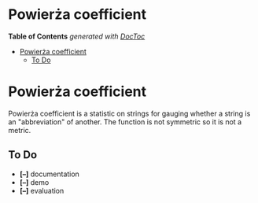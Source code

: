 

# Powierża coefficient


<!-- START doctoc generated TOC please keep comment here to allow auto update -->
<!-- DON'T EDIT THIS SECTION, INSTEAD RE-RUN doctoc TO UPDATE -->
**Table of Contents**  *generated with [DocToc](https://github.com/thlorenz/doctoc)*

- [Powierża coefficient](#powier%C5%BCa-coefficient)
  - [To Do](#to-do)

<!-- END doctoc generated TOC please keep comment here to allow auto update -->

# Powierża coefficient

Powierża coefficient is a statistic on strings for gauging whether a string is an "abbreviation" of another. The function is not symmetric so it is not a metric.


## To Do

* **[–]** documentation
* **[–]** demo
* **[–]** evaluation

<!-- ## Is Done -->

<!-- * **[+]** update dependencies (3.3.0 -> 4.3.0): -->
